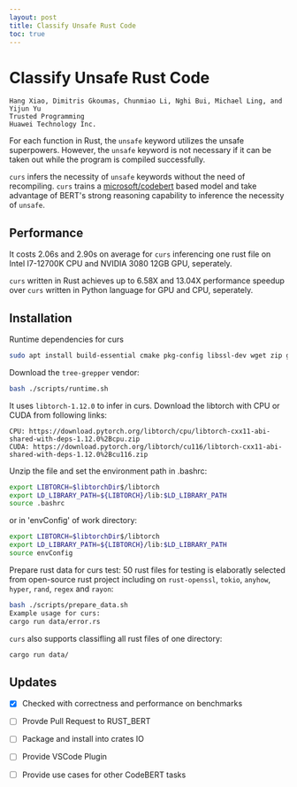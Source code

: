 ```yaml
---
layout: post
title: Classify Unsafe Rust Code
toc: true
---
```

# Classify Unsafe Rust Code

```
Hang Xiao, Dimitris Gkoumas, Chunmiao Li, Nghi Bui, Michael Ling, and Yijun Yu
Trusted Programming
Huawei Technology Inc.
```

For each function in Rust, the `unsafe` keyword utilizes the unsafe superpowers. 
However, the `unsafe` keyword is not necessary if it can be taken out while the program is compiled successfully.

`curs` infers the necessity of `unsafe` keywords without the need of recompiling. 
`curs` trains a [microsoft/codebert](https://github.com/microsoft/CodeBERT) based model and take advantage of 
BERT's strong reasoning capability to inference the necessity of `unsafe`.

## Performance

It costs 2.06s and 2.90s on average for `curs` inferencing one rust file on Intel I7-12700K CPU and NVIDIA 3080 12GB GPU, seperately.

`curs` written in Rust achieves up to 6.58X and 13.04X performance speedup over `curs` written in Python language for GPU and CPU, seperately.

## Installation
Runtime dependencies for curs
```bash
sudo apt install build-essential cmake pkg-config libssl-dev wget zip git
```

Download the `tree-grepper` vendor:

```bash
bash ./scripts/runtime.sh
```

It uses `libtorch-1.12.0` to infer in curs. Download the libtorch with CPU or CUDA from following links:
```
CPU: https://download.pytorch.org/libtorch/cpu/libtorch-cxx11-abi-shared-with-deps-1.12.0%2Bcpu.zip
CUDA: https://download.pytorch.org/libtorch/cu116/libtorch-cxx11-abi-shared-with-deps-1.12.0%2Bcu116.zip
```
Unzip the file and set the environment path in .bashrc:
```bash
export LIBTORCH=$libtorchDir$/libtorch
export LD_LIBRARY_PATH=${LIBTORCH}/lib:$LD_LIBRARY_PATH
source .bashrc
```
or in 'envConfig' of work directory:
```bash
export LIBTORCH=$libtorchDir$/libtorch
export LD_LIBRARY_PATH=${LIBTORCH}/lib:$LD_LIBRARY_PATH
source envConfig
```
Prepare rust data for curs test:
50 rust files for testing is elaboratly selected from open-source rust project including on `rust-openssl`, `tokio`, `anyhow`, `hyper`, `rand`, `regex` and `rayon`:

```bash
bash ./scripts/prepare_data.sh
Example usage for curs:
cargo run data/error.rs
```
`curs` also supports classifling all rust files of one directory:
```bash
cargo run data/
```

## Updates

- [x] Checked with correctness and performance on benchmarks
- [ ] Provde Pull Request to RUST_BERT
- [ ] Package and install into crates IO
- [ ] Provide VSCode Plugin
- [ ] Provide use cases for other CodeBERT tasks

